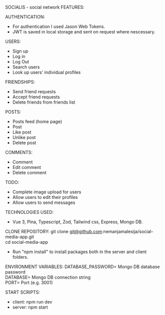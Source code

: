SOCIALIS - social network
FEATURES:

AUTHENTICATION:

- For authentication I used Jason Web Tokens.
- JWT is saved in local storage and sent on request where nescessary.

USERS:

- Sign up
- Log in
- Log Out
- Search users
- Look up users' individual profiles

FRIENDSHIPS:

- Send friend requests
- Accept friend requests
- Delete friends from friends list

POSTS:

- Posts feed (home page)
- Post
- Like post
- Unlike post
- Delete post

COMMENTS:

- Comment
- Edit comment
- Delete comment

TODO:

- Complete image upload for users
- Allow users to edit their profiles
- Allow users to send messages

TECHNOLOGIES USED:

- Vue 3, Pina, Typescript, Zod, Tailwind css, Express, Mongo DB.

CLONE REPOSITORY:
git clone git@github.com:nemanjamalesija/social-media-app.git  
cd social-media-app

- Run "npm install" to install packages both in the server and client folders.

ENVIRONMENT VARIABLES:
DATABASE_PASSWORD= Mongo DB database password  
DATABASE= Mongo DB connection string  
PORT= Port (e.g. 3001)

START SCRIPTS:

- client: npm run dev
- server: npm start
